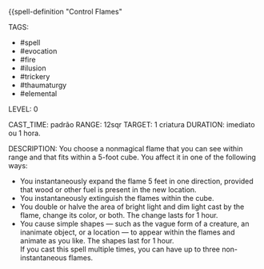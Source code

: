 {{spell-definition "Control Flames"

TAGS:
- #spell
- #evocation
- #fire
- #ilusion
- #trickery
- #thaumaturgy
- #elemental

LEVEL: 0

CAST_TIME: padrão
RANGE: 12sqr
TARGET: 1 criatura
DURATION: imediato ou 1 hora.

DESCRIPTION:
You choose a nonmagical flame that you can see within range and that fits within a 5-foot cube. You affect it in one of the following ways:  
- You instantaneously expand the flame 5 feet in one direction, provided that wood or other fuel is present in the new location.  
- You instantaneously extinguish the flames within the cube.  
- You double or halve the area of bright light and dim light cast by the flame, change its color, or both. The change lasts for 1 hour.  
- You cause simple shapes — such as the vague form of a creature, an inanimate object, or a location — to appear within the flames and animate as you like. The shapes last for 1 hour.  
If you cast this spell multiple times, you can have up to three non-instantaneous flames.
